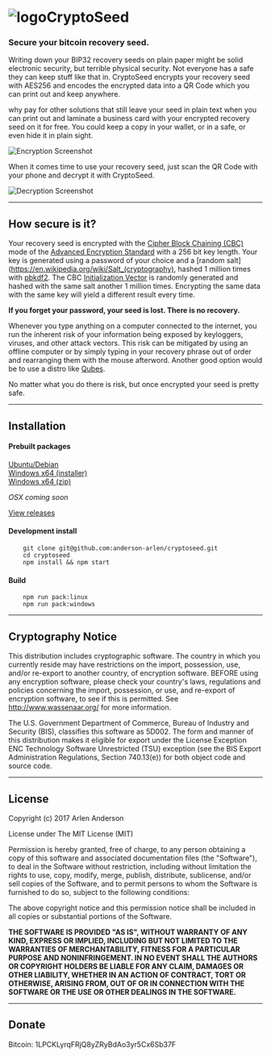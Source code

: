 ![logo](https://raw.githubusercontent.com/anderson-arlen/cryptoseed/master/build/icons/32x32.png)CryptoSeed
===================
### Secure your bitcoin recovery seed.

Writing down your BIP32 recovery seeds on plain paper might be solid electronic security, but terrible physical security. Not everyone has a safe they can keep stuff like that in. CryptoSeed encrypts your recovery seed with AES256 and encodes the encrypted data into a QR Code which you can print out and keep anywhere.

why pay for other solutions that still leave your seed in plain text when you can print out and laminate a business card with your encrypted recovery seed on it for free. You could keep a copy in your wallet, or in a safe, or even hide it in plain sight.

![Encryption Screenshot](https://raw.githubusercontent.com/anderson-arlen/cryptoseed/master/encrypt.png)

When it comes time to use your recovery seed, just scan the QR Code with your phone and decrypt it with CryptoSeed.

![Decryption Screenshot](https://raw.githubusercontent.com/anderson-arlen/cryptoseed/master/decrypt.png)

----------


How secure is it?
-------------

Your recovery seed is encrypted with the [Cipher Block Chaining (CBC)](https://en.wikipedia.org/wiki/Block_cipher_mode_of_operation#CBC) mode of the [Advanced Encryption Standard](https://en.wikipedia.org/wiki/Advanced_Encryption_Standard) with a 256 bit key length. Your key is generated using a password of your choice and a [random salt](https://en.wikipedia.org/wiki/Salt_(cryptography), hashed 1 million times with [pbkdf2](https://en.wikipedia.org/wiki/PBKDF2). The CBC [Initialization Vector](https://en.wikipedia.org/wiki/Initialization_vector) is randomly generated and hashed with the same salt another 1 million times. Encrypting the same data with the same key will yield a different result every time.

**If you forget your password, your seed is lost. There is no recovery.**

Whenever you type anything on a computer connected to the internet, you run the inherent risk of your information being exposed by keyloggers, viruses, and other attack vectors. This risk can be mitigated by using an offline computer or by simply typing in your recovery phrase out of order and rearranging them with the mouse afterword. Another good option would be to use a distro like [Qubes](https://www.qubes-os.org/).

No matter what you do there is risk, but once encrypted your seed is pretty safe.

-----------------------------------

Installation
------------

#### Prebuilt packages
[Ubuntu/Debian](https://github.com/anderson-arlen/cryptoseed/releases/download/v1.0.1/CryptoSeed_1.0.1_amd64.deb)  
[Windows x64 (installer)](https://github.com/anderson-arlen/cryptoseed/releases/download/v1.0.1/CryptoSeed.Setup.1.0.1.exe)  
[Windows x64 (zip)](https://github.com/anderson-arlen/cryptoseed/releases/download/v1.0.1/CryptoSeed.1.0.1.win64.zip)


*OSX coming soon*

[View releases](https://github.com/anderson-arlen/cryptoseed/releases)

#### Development install
```shell
	git clone git@github.com:anderson-arlen/cryptoseed.git
	cd cryptoseed
	npm install && npm start
```

#### Build
```shell
	npm run pack:linux
	npm run pack:windows
```

-----------------------------------

Cryptography Notice
-------------------
This distribution includes cryptographic software. The country in which you currently reside may have restrictions on the import, possession, use, and/or re-export to another country, of encryption software. BEFORE using any encryption software, please check your country's laws, regulations and policies concerning the import, possession, or use, and re-export of encryption software, to see if this is permitted. See http://www.wassenaar.org/ for more information.

The U.S. Government Department of Commerce, Bureau of Industry and Security (BIS), classifies this software as 5D002. The form and manner of this distribution makes it eligible for export under the License Exception ENC Technology Software Unrestricted (TSU) exception (see the BIS Export Administration Regulations, Section 740.13(e)) for both object code and source code.

---------------------------------

License
-------
Copyright (c) 2017 Arlen Anderson

License under The MIT License (MIT)

Permission is hereby granted, free of charge, to any person obtaining a copy of
this software and associated documentation files (the "Software"), to deal in
the Software without restriction, including without limitation the rights to
use, copy, modify, merge, publish, distribute, sublicense, and/or sell copies of
the Software, and to permit persons to whom the Software is furnished to do so,
subject to the following conditions:

The above copyright notice and this permission notice shall be included in all
copies or substantial portions of the Software.

**THE SOFTWARE IS PROVIDED "AS IS", WITHOUT WARRANTY OF ANY KIND, EXPRESS OR
IMPLIED, INCLUDING BUT NOT LIMITED TO THE WARRANTIES OF MERCHANTABILITY, FITNESS
FOR A PARTICULAR PURPOSE AND NONINFRINGEMENT. IN NO EVENT SHALL THE AUTHORS OR
COPYRIGHT HOLDERS BE LIABLE FOR ANY CLAIM, DAMAGES OR OTHER LIABILITY, WHETHER
IN AN ACTION OF CONTRACT, TORT OR OTHERWISE, ARISING FROM, OUT OF OR IN
CONNECTION WITH THE SOFTWARE OR THE USE OR OTHER DEALINGS IN THE SOFTWARE.**

-------------------------------------

Donate
------
Bitcoin: 1LPCKLyrqFRjQ8yZRyBdAo3yr5Cx6Sb37F
